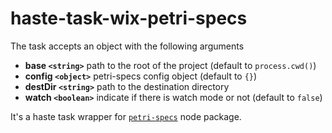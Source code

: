 # haste-task-wix-petri-specs

The task accepts an object with the following arguments

- **base `<string>`** path to the root of the project (default to `process.cwd()`)
- **config `<object>`** petri-specs config object (default to `{}`)
- **destDir `<string>`** path to the destination directory
- **watch `<boolean>`** indicate if there is watch mode or not (default to `false`)

It's a haste task wrapper for [`petri-specs`](https://github.com/wix-private/petri-specs) node package.
